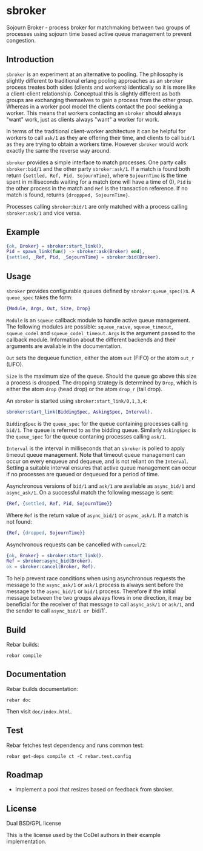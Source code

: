 sbroker
=======

Sojourn Broker - process broker for matchmaking between two groups of processes
using sojourn time based active queue management to prevent congestion.

Introduction
------------

`sbroker` is an experiment at an alternative to pooling. The philosophy
is slightly different to traditional erlang pooling approaches as an
`sbroker` process treates both sides (clients and workers) identically
so it is more like a client-client relationship. Conceptual this is
slightly different as both groups are exchanging themselves to gain a
process from the other group. Whereas in a worker pool model the clients
contact the pool seeking a worker. This means that workers contacting an
`sbroker` should always "want" work, just as clients always "want" a
worker for work.

In terms of the traditional client-worker architecture it can be helpful for
workers to call `ask/1` as they are offering their time, and clients to call
`bid/1` as they are trying to obtain a workers time. However `sbroker` would
work exactly the same the reverse way around.

`sbroker` provides a simple interface to match processes. One party
calls `sbroker:bid/1` and the other party `sbroker:ask/1`. If a match
is found both return `{settled, Ref, Pid, SojournTime}`, where `SojournTime` is
the time spent in milliseconds waiting for a match (one will have a time
of 0), `Pid` is the other process in the match and `Ref` is the transaction
reference. If no match is found, returns `{droppped, SojournTime}`.

Processes calling `sbroker:bid/1` are only matched with a process calling
`sbroker:ask/1` and vice versa.

Example
-------

```erlang
{ok, Broker} = sbroker:start_link(),
Pid = spawn_link(fun() -> sbroker:ask(Broker) end),
{settled, _Ref, Pid, _SojournTime} = sbroker:bid(Broker).
```

Usage
-----

`sbroker` provides configurable queues defined by `sbroker:queue_spec()`s. A
`queue_spec` takes the form:
```erlang
{Module, Args, Out, Size, Drop}
```
`Module` is an `squeue` callback module to handle active queue
management. The following modules are possible: `squeue_naive`,
`squeue_timeout`, `squeue_codel` and `squeue_codel_timeout`.
`Args` is the argument passed to the callback module. Information about
the different backends and their arguments are avaliable in the
documentation.

`Out` sets the dequeue function, either the atom `out` (FIFO) or the
atom `out_r` (LIFO).

`Size` is the maximum size of the queue. Should the queue go above this
size a process is dropped. The dropping strategy is determined by
`Drop`, which is either the atom `drop` (head drop) or the atom `drop_r`
(tail drop).

An `sbroker` is started using `sbroker:start_link/0,1,3,4`:
```erlang
sbroker:start_link(BiddingSpec, AskingSpec, Interval).
```
`BiddingSpec` is the `queue_spec` for the queue containing processes calling
`bid/1`. The queue is referred to as the bidding queue. Similarly `AskingSpec`
is the `queue_spec` for the queue contaning processes calling `ask/1`.

`Interval` is the interval in milliseconds that an `sbroker` is
polled to apply timeout queue management. Note that timeout queue
management can occur on every enqueue and dequeue, and is not reliant on
the `Interval`. Setting a suitable interval ensures that active queue
management can occur if no processes are queued or dequeued for a period
of time.

Asynchronous versions of `bid/1` and `ask/1` are avaliable as
`async_bid/1` and `async_ask/1`. On a successful match the following
message is sent:
```erlang
{Ref, {settled, Ref, Pid, SojournTime}}
```
Where `Ref` is the return value of `async_bid/1` or `async_ask/1`. If a
match is not found:
```erlang
{Ref, {dropped, SojournTime}}
```

Asynchronous requests can be cancelled with `cancel/2`:

```erlang
{ok, Broker} = sbroker:start_link().
Ref = sbroker:async_bid(Broker).
ok = sbroker:cancel(Broker, Ref).
```
To help prevent race conditions when using asynchronous requests the
message to the `async_ask/1` or `ask/1` process is always sent before
the message to the `async_bid/1` or `bid/1` process. Therefore if the
initial message between the two groups always flows in one direction,
it may be beneficial for the receiver of that message to call
`async_ask/1` or `ask/1`, and the sender to call `async_bid/1 or `bid/1`.

Build
-----
Rebar builds:
```
rebar compile
```

Documentation
-------------
Rebar builds documentation:
```
rebar doc
```
Then visit `doc/index.html`.

Test
----
Rebar fetches test dependency and runs common test:
```
rebar get-deps compile ct -C rebar.test.config
```

Roadmap
-------

* Implement a pool that resizes based on feedback from sbroker.

License
-------
Dual BSD/GPL license

This is the license used by the CoDel authors in their example implementation.
